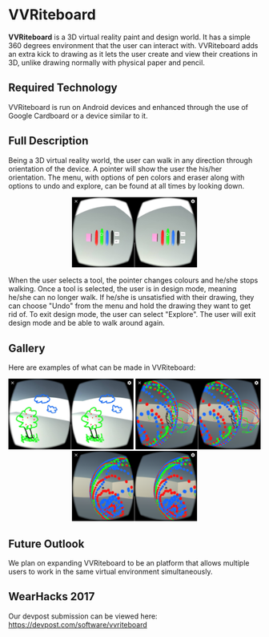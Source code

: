 # VVRiteboard
**VVRiteboard** is a 3D virtual reality paint and design world. It has a simple 360 degrees environment that the user can interact with. VVRiteboard adds an extra kick to drawing as it lets the user create and view their creations in 3D, unlike drawing normally with physical paper and pencil.

## Required Technology
VVRiteboard is run on Android devices and enhanced through the use of Google Cardboard or a device similar to it.

## Full Description
Being a 3D virtual reality world, the user can walk in any direction through orientation of the device. A pointer will show the user the his/her orientation. The menu, with options of pen colors and eraser along with options to undo and explore, can be found at all times by looking down. 

<p align="center">
  <img src="img/v4.jpg" width="250"/>
</p>

When the user selects a tool, the pointer changes colours and he/she stops walking. Once a tool is selected, the user is in design mode, meaning he/she can no longer walk. If he/she is unsatisfied with their drawing, they can choose "Undo" from the menu and hold the drawing they want to get rid of. To exit design mode, the user can select "Explore". The user will exit design mode and be able to walk around again. 

## Gallery
Here are examples of what can be made in VVRiteboard:

<p align="center">
  <img src="img/v3.jpg" width="250"/>
  <img src="img/v1.png" width="250"/>
  <img src="img/v2.png" width="250"/>
</p>

## Future Outlook
We plan on expanding VVRiteboard to be an platform that allows multiple users to work in the same virtual environment simultaneously.

## WearHacks 2017
Our devpost submission can be viewed here: https://devpost.com/software/vvriteboard
